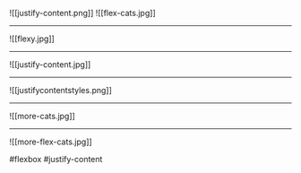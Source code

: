 ![[justify-content.png]]
![[flex-cats.jpg]]
***
![[flexy.jpg]]
***
![[justify-content.jpg]]
***
![[justifycontentstyles.png]]
***
![[more-cats.jpg]]
***
![[more-flex-cats.jpg]]

#flexbox #justify-content
